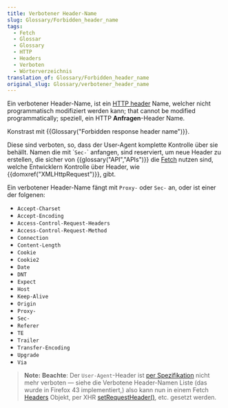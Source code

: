 ```yaml
---
title: Verbotener Header-Name
slug: Glossary/Forbidden_header_name
tags:
  - Fetch
  - Glossar
  - Glossary
  - HTTP
  - Headers
  - Verboten
  - Wörterverzeichnis
translation_of: Glossary/Forbidden_header_name
original_slug: Glossary/verbotener_header_name
---
```

Ein verbotener Header-Name, ist ein [HTTP header](/de/docs/Web/HTTP/Headers) Name, welcher nicht programmatisch modifiziert werden kann; that cannot be modified programmatically; speziell, ein HTTP **Anfragen**-Header Name.

Konstrast mit {{Glossary("Forbidden response header name")}}.

Diese sind verboten, so, dass der User-Agent komplette Kontrolle über sie behällt. Namen die mit \``Sec-`\` anfangen, sind reserviert, um neue Header zu erstellen, die sicher von {{glossary("API","APIs")}} die [Fetch](/de/docs/Web/API/Fetch_API) nutzen sind, welche Entwicklern Kontrolle über Header, wie {{domxref("XMLHttpRequest")}}, gibt.

Ein verbotener Header-Name fängt mit `Proxy-` oder `Sec-` an, oder ist einer der folgenen:

- `Accept-Charset`
- `Accept-Encoding`
- `Access-Control-Request-Headers`
- `Access-Control-Request-Method`
- `Connection`
- `Content-Length`
- `Cookie`
- `Cookie2`
- `Date`
- `DNT`
- `Expect`
- `Host`
- `Keep-Alive`
- `Origin`
- `Proxy-`
- `Sec-`
- `Referer`
- `TE`
- `Trailer`
- `Transfer-Encoding`
- `Upgrade`
- `Via`

> **Note:** **Beachte**: Der `User-Agent`-Header ist [per Spezifikation](https://fetch.spec.whatwg.org/#terminology-headers) nicht mehr verboten — siehe die Verbotene Header-Namen Liste (das wurde in Firefox 43 implementiert,) also kann nun in einem Fetch [Headers](/de/docs/Web/API/Headers) Objekt, per XHR [setRequestHeader()](/de/docs/Web/API/XMLHttpRequest#setRequestHeader%28%29), etc. gesetzt werden.
